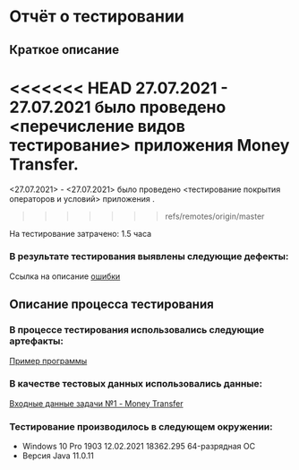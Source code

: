 # Отчёт о тестировании

## Краткое описание

<<<<<<< HEAD
27.07.2021 - 27.07.2021 было проведено <перечисление видов тестирование> приложения Money Transfer.
=======
<27.07.2021> - <27.07.2021> было проведено <тестирование покрытия операторов и условий> приложения <Money Transfer>.
>>>>>>> refs/remotes/origin/master

На тестирование затрачено: 1.5 часа

### В результате тестирования выявлены следующие дефекты:

 Ссылка на описание [ошибки](https://github.com/EvgeniyaZavyalova/HW2/issues/1)

## Описание процесса тестирования

### В процессе тестирования использовались следующие артефакты:
[Пример программы](https://github.com/netology-code/javaqa-code/blob/master/1.2_programming/variables/src/Main.java)


### В качестве тестовых данных использовались данные:
[Входные данные задачи №1 - Money Transfer](https://github.com/netology-code/javaqa-homeworks/tree/master/programming#%D0%B7%D0%B0%D0%B4%D0%B0%D1%87%D0%B0-1---money-transfer)


### Тестирование производилось в следующем окружении:
* Windows 10 Pro 1903 12.02.2021 18362.295 64-разрядная ОС
* Версия Java 11.0.11
